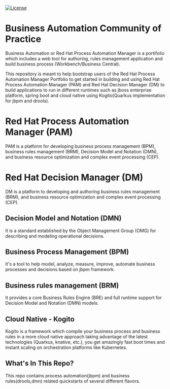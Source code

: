 [![License](https://img.shields.io/hexpm/l/plug.svg?maxAge=2592000)]()

# Business Automation Community of Practice
Business Automation or Red Hat Process Automation Manager is a portifolio which includes a web tool for authoring, rules management application and build business process (Workbench/Business Central).

This repository is meant to help bootstrap users of the Red Hat Process Automation Manager Portfolio to get started in building and using Red Hat Process Automation Manager (PAM) and Red Hat Decision Manager (DM) to build applications to run in different runtimes such as jboss enterprise platform, spring boot and cloud native using Kogito(Quarkus implementation for jbpm and drools).

# Red Hat Process Automation Manager (PAM)
PAM is a platform for developing business process management (BPM),
business rules management (BRM), Decision Model and Notation (DMN), and business resource optimization and complex event processing (CEP).

# Red Hat Decision Manager (DM)
DM is a platform to developing and authoring business rules management (BRM), and business resource optimization and complex event processing (CEP).

## Decision Model and Notation (DMN) 
It is a standard established by the Object Management Group (OMG) for describing and modeling operational decisions.

## Business Process Management (BPM)
It's a tool to help model, analyze, measure, improve, automate business processes and decisions based on jbpm framework.

## Business rules management (BRM)
It provides a core Business Rules Engine (BRE) and full runtime support for Decision Model and Notation (DMN) models.

## Cloud Native - Kogito
Kogito is a framework which compile your business process and business rules in a more cloud native approach taking advantage of the latest technologies (Quarkus, knative, etc.), you get amazingly fast boot times and instant scaling on orchestration platforms like Kubernetes.


## What's In This Repo?

This repo contains process automation(jbpm) and business rules(drools,dmn) related quickstarts of several different flavors.


